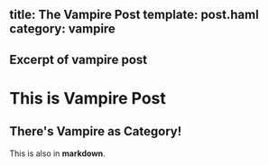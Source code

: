 title: The Vampire Post
template: post.haml
category: vampire
---
Excerpt of vampire post
---
# This is Vampire Post

## There's Vampire as Category!

This is also in __markdown__.